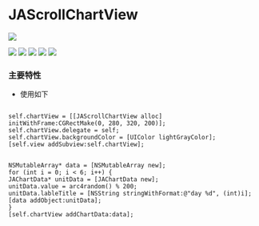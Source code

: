 # JAScrollChartView



![](https://avatars1.githubusercontent.com/u/4318332?v=3&s=460)

![](https://img.shields.io/github/stars/jaly19870729/JAScrollChartView.svg) ![](https://img.shields.io/github/forks/jaly19870729/JAScrollChartView.svg) ![](https://img.shields.io/github/tag/jaly19870729/JAScrollChartView.svg) ![](https://img.shields.io/github/release/jaly19870729/JAScrollChartView.svg) ![](https://img.shields.io/github/issues/jaly19870729/JAScrollChartView.svg)
### 主要特性

- 使用如下


```objc

self.chartView = [[JAScrollChartView alloc] initWithFrame:CGRectMake(0, 280, 320, 200)];
self.chartView.delegate = self;
self.chartView.backgroundColor = [UIColor lightGrayColor];
[self.view addSubview:self.chartView];


NSMutableArray* data = [NSMutableArray new];
for (int i = 0; i < 6; i++) {
JAChartData* unitData = [JAChartData new];
unitData.value = arc4random() % 200;
unitData.lableTitle = [NSString stringWithFormat:@"day %d", (int)i];
[data addObject:unitData];
}
[self.chartView addChartData:data];

```